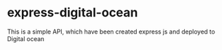 # express-digital-ocean
This is a simple API, which have been created express js and deployed to Digital ocean

